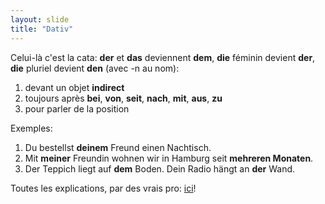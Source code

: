 ```yaml
---
layout: slide
title: "Dativ"
---
```

Celui-là c'est la cata: __der__ et __das__ deviennent __dem__, __die__ féminin devient __der__, __die__ pluriel devient __den__ (avec -n au nom):
1. devant un objet __indirect__
1. toujours après __bei__, __von__, __seit__, __nach__, __mit__, __aus__, __zu__
1. pour parler de la position

Exemples:
1. Du bestellst __deinem__ Freund einen Nachtisch.  
1. Mit __meiner__ Freundin wohnen wir in Hamburg seit __mehreren Monaten__.
1. Der Teppich liegt auf __dem__ Boden. Dein Radio hängt an __der__ Wand.

Toutes les explications, par des vrais pro: [ici](https://deutsch.lingolia.com/de/grammatik/deklination/dativ)!
